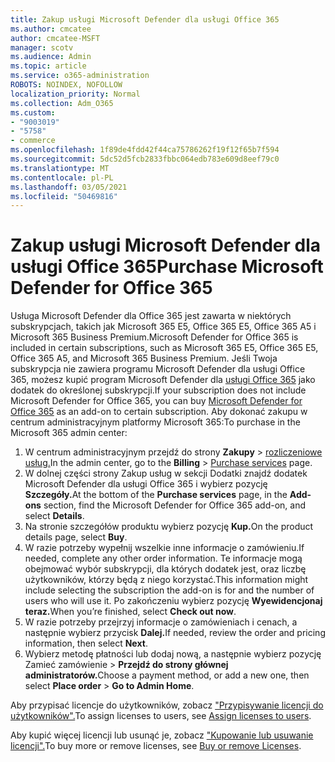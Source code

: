 ```yaml
---
title: Zakup usługi Microsoft Defender dla usługi Office 365
ms.author: cmcatee
author: cmcatee-MSFT
manager: scotv
ms.audience: Admin
ms.topic: article
ms.service: o365-administration
ROBOTS: NOINDEX, NOFOLLOW
localization_priority: Normal
ms.collection: Adm_O365
ms.custom:
- "9003019"
- "5758"
- commerce
ms.openlocfilehash: 1f89de4fdd42f44ca75786262f19f12f65b7f594
ms.sourcegitcommit: 5dc52d5fcb2833fbbc064edb783e609d8eef79c0
ms.translationtype: MT
ms.contentlocale: pl-PL
ms.lasthandoff: 03/05/2021
ms.locfileid: "50469816"
---
```

# <a name="purchase-microsoft-defender-for-office-365"></a><span data-ttu-id="faafa-102">Zakup usługi Microsoft Defender dla usługi Office 365</span><span class="sxs-lookup"><span data-stu-id="faafa-102">Purchase Microsoft Defender for Office 365</span></span>

<span data-ttu-id="faafa-103">Usługa Microsoft Defender dla Office 365 jest zawarta w niektórych subskrypcjach, takich jak Microsoft 365 E5, Office 365 E5, Office 365 A5 i Microsoft 365 Business Premium.</span><span class="sxs-lookup"><span data-stu-id="faafa-103">Microsoft Defender for Office 365 is included in certain subscriptions, such as Microsoft 365 E5, Office 365 E5, Office 365 A5, and Microsoft 365 Business Premium.</span></span> <span data-ttu-id="faafa-104">Jeśli Twoja subskrypcja nie zawiera programu Microsoft Defender dla usługi Office 365, możesz kupić program Microsoft Defender dla [usługi Office 365](https:/www.microsoft.com/microsoft-365/exchange/advance-threat-protection?market=um#office-ProductsCompare-785zwzq) jako dodatek do określonej subskrypcji.</span><span class="sxs-lookup"><span data-stu-id="faafa-104">If your subscription does not include Microsoft Defender for Office 365, you can buy [Microsoft Defender for Office 365](https:/www.microsoft.com/microsoft-365/exchange/advance-threat-protection?market=um#office-ProductsCompare-785zwzq) as an add-on to certain subscription.</span></span> <span data-ttu-id="faafa-105">Aby dokonać zakupu w centrum administracyjnym platformy Microsoft 365:</span><span class="sxs-lookup"><span data-stu-id="faafa-105">To purchase in the Microsoft 365 admin center:</span></span>

1. <span data-ttu-id="faafa-106">W centrum administracyjnym przejdź do strony **Zakupy**  >  [rozliczeniowe usług.](https://go.microsoft.com/fwlink/p/?linkid=868433)</span><span class="sxs-lookup"><span data-stu-id="faafa-106">In the admin center, go to the **Billing** > [Purchase services](https://go.microsoft.com/fwlink/p/?linkid=868433) page.</span></span>
2. <span data-ttu-id="faafa-107">W dolnej  części strony Zakup  usług w sekcji Dodatki znajdź dodatek Microsoft Defender dla usługi Office 365 i wybierz pozycję **Szczegóły.**</span><span class="sxs-lookup"><span data-stu-id="faafa-107">At the bottom of the **Purchase services** page, in the **Add-ons** section, find the Microsoft Defender for Office 365 add-on, and select **Details**.</span></span>
3. <span data-ttu-id="faafa-108">Na stronie szczegółów produktu wybierz pozycję **Kup.**</span><span class="sxs-lookup"><span data-stu-id="faafa-108">On the product details page, select **Buy**.</span></span>
4. <span data-ttu-id="faafa-109">W razie potrzeby wypełnij wszelkie inne informacje o zamówieniu.</span><span class="sxs-lookup"><span data-stu-id="faafa-109">If needed, complete any other order information.</span></span> <span data-ttu-id="faafa-110">Te informacje mogą obejmować wybór subskrypcji, dla których dodatek jest, oraz liczbę użytkowników, którzy będą z niego korzystać.</span><span class="sxs-lookup"><span data-stu-id="faafa-110">This information might include selecting the subscription the add-on is for and the number of users who will use it.</span></span> <span data-ttu-id="faafa-111">Po zakończeniu wybierz pozycję **Wyewidencjonaj teraz.**</span><span class="sxs-lookup"><span data-stu-id="faafa-111">When you’re finished, select **Check out now**.</span></span>
5. <span data-ttu-id="faafa-112">W razie potrzeby przejrzyj informacje o zamówieniach i cenach, a następnie wybierz przycisk **Dalej.**</span><span class="sxs-lookup"><span data-stu-id="faafa-112">If needed, review the order and pricing information, then select **Next**.</span></span>
6. <span data-ttu-id="faafa-113">Wybierz metodę płatności lub dodaj nową, a następnie wybierz pozycję Zamieć zamówienie  >  **Przejdź do strony głównej administratorów.**</span><span class="sxs-lookup"><span data-stu-id="faafa-113">Choose a payment method, or add a new one, then select **Place order** > **Go to Admin Home**.</span></span>

<span data-ttu-id="faafa-114">Aby przypisać licencje do użytkowników, zobacz ["Przypisywanie licencji do użytkowników".](https://docs.microsoft.com/microsoft-365/admin/manage/assign-licenses-to-users?view=o365-worldwide)</span><span class="sxs-lookup"><span data-stu-id="faafa-114">To assign licenses to users, see [Assign licenses to users](https://docs.microsoft.com/microsoft-365/admin/manage/assign-licenses-to-users?view=o365-worldwide).</span></span>

<span data-ttu-id="faafa-115">Aby kupić więcej licencji lub usunąć je, zobacz ["Kupowanie lub usuwanie licencji".](https://docs.microsoft.com/microsoft-365/commerce/licenses/buy-licenses#buy-or-remove-licenses-for-your-business-subscription)</span><span class="sxs-lookup"><span data-stu-id="faafa-115">To buy more or remove licenses, see [Buy or remove Licenses](https://docs.microsoft.com/microsoft-365/commerce/licenses/buy-licenses#buy-or-remove-licenses-for-your-business-subscription).</span></span>